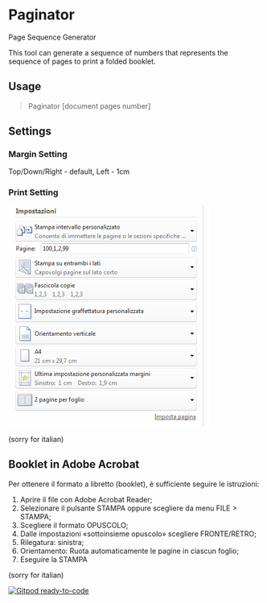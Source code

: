 # Paginator
Page Sequence Generator

This tool can generate a sequence of numbers that represents the sequence of pages to print a folded booklet.

## Usage

> Paginator [document pages number]

## Settings 

### Margin Setting

Top/Down/Right - default, Left - 1cm

### Print Setting

![Print Setting](https://github.com/ocortassa/paginator/blob/ed38c6a3f4c3253dc6defab1308df8fe0c37459d/booklet_print_settings.png?raw=true)

(sorry for italian)

## Booklet in Adobe Acrobat

Per ottenere il formato a libretto (booklet), è sufficiente seguire le istruzioni:

1. Aprire il file con Adobe Acrobat Reader;
2. Selezionare il pulsante STAMPA oppure scegliere da menu FILE > STAMPA;
3. Scegliere il formato OPUSCOLO;
4. Dalle impostazioni «sottoinsieme opuscolo» scegliere FRONTE/RETRO;
5. Rilegatura: sinistra;
6. Orientamento: Ruota automaticamente le pagine in ciascun foglio;
7. Eseguire la STAMPA

(sorry for italian)

[![Gitpod ready-to-code](https://img.shields.io/badge/Gitpod-ready--to--code-908a85?logo=gitpod)](https://gitpod.io/#https://github.com/ocortassa/paginator)
